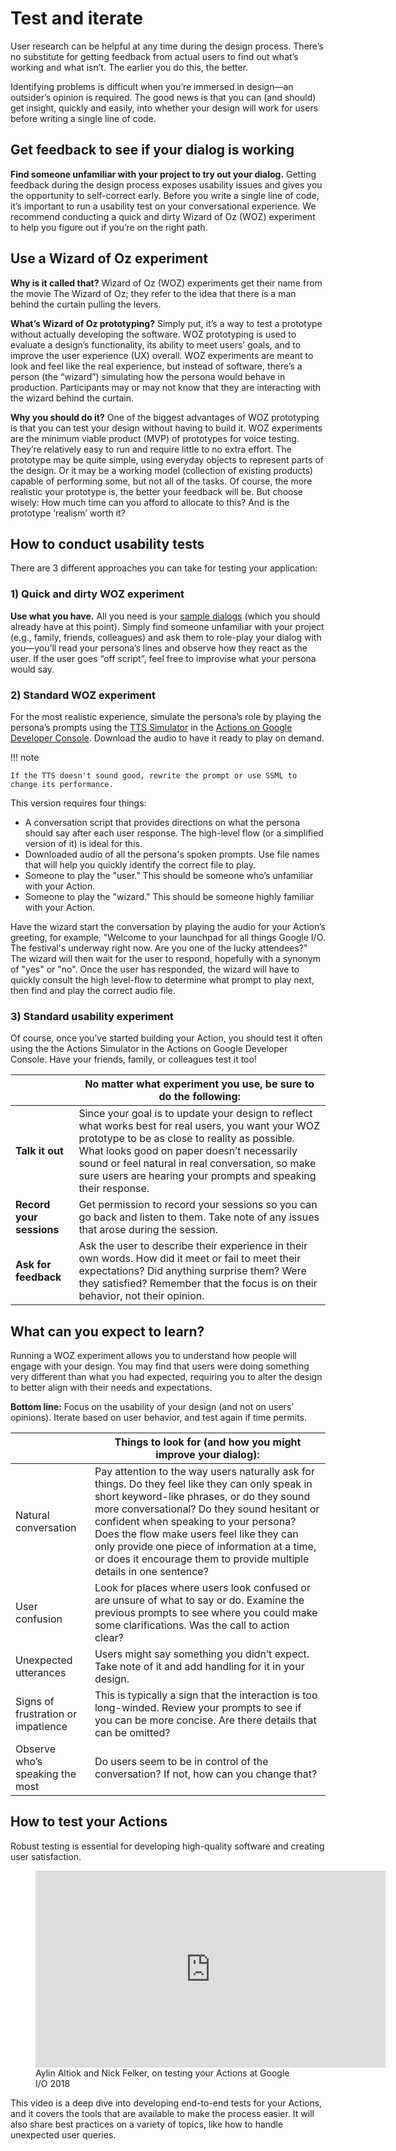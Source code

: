 # Test and iterate

User research can be helpful at any time during the design process. There’s no
substitute for getting feedback from actual users to find out what’s working and
what isn’t. The earlier you do this, the better.

Identifying problems is difficult when you’re immersed in design—an outsider’s
opinion is required. The good news is that you can (and should) get insight,
quickly and easily, into whether your design will work for users before writing
a single line of code.

## Get feedback to see if your dialog is working

**Find someone unfamiliar with your project to try out your dialog.** Getting
feedback during the design process exposes usability issues and gives you the
opportunity to self-correct early. Before you write a single line of code, it’s
important to run a usability test on your conversational experience. We
recommend conducting a quick and dirty Wizard of Oz (WOZ) experiment to help you
figure out if you’re on the right path.

## Use a Wizard of Oz experiment

**Why is it called that?** Wizard of Oz (WOZ) experiments get their name from the
movie The Wizard of Oz; they refer to the idea that there is a man behind the
curtain pulling the levers.

**What’s Wizard of Oz prototyping?** Simply put, it’s a way to test a prototype
without actually developing the software. WOZ prototyping is used to evaluate a
design’s functionality, its ability to meet users’ goals, and to improve the
user experience (UX) overall. WOZ experiments are meant to look and feel like
the real experience, but instead of software, there’s a person (the “wizard”)
simulating how the persona would behave in production. Participants may or may
not know that they are interacting with the wizard behind the curtain.

**Why you should do it?** One of the biggest advantages of WOZ prototyping is
that you can test your design without having to build it. WOZ experiments are
the minimum viable product (MVP) of prototypes for voice testing. They’re
relatively easy to run and require little to no extra effort. The prototype may
be quite simple, using everyday objects to represent parts of the design. Or it
may be a working model (collection of existing products) capable of performing
some, but not all of the tasks. Of course, the more realistic your prototype is,
the better your feedback will be. But choose wisely: How much time can you
afford to allocate to this? And is the prototype ‘realism’ worth it?

## How to conduct usability tests

There are 3 different approaches you can take for testing your application:

### 1) Quick and dirty WOZ experiment

**Use what you have.** All you need is your
[sample dialogs](../conversation-design-process/write-sample-dialogs.md) (which
you should already have at this point). Simply find someone unfamiliar with your
project (e.g., family, friends, colleagues) and ask them to role-play your
dialog with you—you’ll read your persona’s lines and observe how they react as
the user. If the user goes “off script”, feel free to improvise what your
persona would say.

### 2) Standard WOZ experiment

For the most realistic experience, simulate the persona’s role by playing the
persona’s prompts using the
[TTS Simulator](https://developers.google.com/actions/reference/ssml#tts_simulator)
in the
[Actions on Google Developer Console](https://console.actions.google.com/).
Download the audio to have it ready to play on demand.

!!! note

    If the TTS doesn't sound good, rewrite the prompt or use SSML to
    change its performance.

This version requires four things:

- A conversation script that provides directions on what the persona should say
  after each user response. The high-level flow (or a simplified version of it)
  is ideal for this.
- Downloaded audio of all the persona's spoken prompts. Use file names that will
  help you quickly identify the correct file to play.
- Someone to play the "user." This should be someone who’s unfamiliar with your
  Action.
- Someone to play the "wizard." This should be someone highly familiar with your
  Action.

Have the wizard start the conversation by playing the audio for your Action’s
greeting, for example, "Welcome to your launchpad for all things Google I/O. The
festival's underway right now. Are you one of the lucky attendees?" The wizard
will then wait for the user to respond, hopefully with a synonym of "yes" or
"no". Once the user has responded, the wizard will have to quickly consult the
high level-flow to determine what prompt to play next, then find and play the
correct audio file.

### 3) Standard usability experiment

Of course, once you’ve started building your Action, you should test it often
using the the Actions Simulator in the Actions on Google Developer Console. Have
your friends, family, or colleagues test it too!

&nbsp; | No matter what experiment you use, be sure to do the following:
---|---
**Talk it out** | Since your goal is to update your design to reflect what works best for real users, you want your WOZ prototype to be as close to reality as possible. What looks good on paper doesn’t necessarily sound or feel natural in real conversation, so make sure users are hearing your prompts and speaking their response.
**Record your sessions** | Get permission to record your sessions so you can go back and listen to them. Take note of any issues that arose during the session.
**Ask for feedback** | Ask the user to describe their experience in their own words. How did it meet or fail to meet their expectations? Did anything surprise them? Were they satisfied? Remember that the focus is on their behavior, not their opinion.

## What can you expect to learn?

Running a WOZ experiment allows you to understand how people will engage with
your design. You may find that users were doing something very different than
what you had expected, requiring you to alter the design to better align with
their needs and expectations.

**Bottom line:** Focus on the usability of your design (and not on users’
opinions). Iterate based on user behavior, and test again if time permits.

&nbsp; | Things to look for (and how you might improve your dialog):
---|---
Natural conversation | Pay attention to the way users naturally ask for things. Do they feel like they can only speak in short keyword-like phrases, or do they sound more conversational? Do they sound hesitant or confident when speaking to your persona? Does the flow make users feel like they can only provide one piece of information at a time, or does it encourage them to provide multiple details in one sentence?
User confusion | Look for places where users look confused or are unsure of what to say or do. Examine the previous prompts to see where you could make some clarifications. Was the call to action clear?
Unexpected utterances | Users might say something you didn’t expect. Take note of it and add handling for it in your design.
Signs of frustration or impatience | This is typically a sign that the interaction is too long-winded. Review your prompts to see if you can be more concise. Are there details that can be omitted?
Observe who’s speaking the most | Do users seem to be in control of the conversation? If not, how can you change that?

## How to test your Actions

Robust testing is essential for developing high-quality software and creating
user satisfaction.

<figure markdown>
  <iframe width="560" height="315"
src="https://www.youtube.com/embed/eD4x4gj4u2Y?si=4zdn-8XI0FyBS5AN"
title="YouTube video player" frameborder="0" allow="accelerometer; autoplay;
clipboard-write; encrypted-media; gyroscope; picture-in-picture; web-share"
allowfullscreen></iframe>
  <figcaption>
    Aylin Altiok and Nick Felker, on testing your Actions at Google I/O 2018
  </figcaption>
</figure>

This video is a deep dive into developing end-to-end tests for your Actions, and
it covers the tools that are available to make the process easier. It will also
share best practices on a variety of topics, like how to handle unexpected user
queries.
